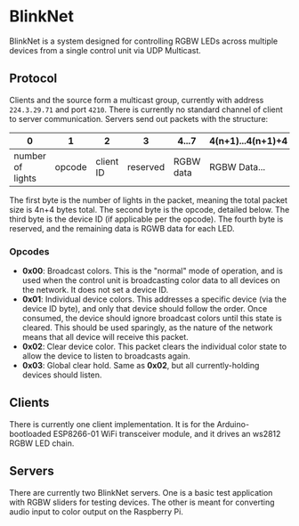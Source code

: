 # BlinkNet
BlinkNet is a system designed for controlling RGBW LEDs across multiple devices from a single control unit via UDP Multicast.

## Protocol
Clients and the source form a multicast group, currently with address `224.3.29.71` and port `4210`. There is currently no standard channel of client to server communication. Servers send out packets with the structure:

|                0 |      1 |         2 |        3 |     4...7 | 4(n+1)...4(n+1)+4 |
|------------------|--------|-----------|----------|-----------|-------------------|
| number of lights | opcode | client ID | reserved | RGBW data |      RGBW Data... |

The first byte is the number of lights in the packet, meaning the total packet size is 4n+4 bytes total. The second byte is the opcode, detailed below. The third byte is the device ID (if applicable per the opcode). The fourth byte is reserved, and the remaining data is RGWB data for each LED.

### Opcodes
- **0x00**: Broadcast colors. This is the "normal" mode of operation, and is used when the control unit is broadcasting color data to all devices on the network. It does not set a device ID.
- **0x01**: Individual device colors. This addresses a specific device (via the device ID byte), and only that device should follow the order. Once consumed, the device should ignore broadcast colors until this state is cleared. This should be used sparingly, as the nature of the network means that all device will receive this packet.
- **0x02**: Clear device color. This packet clears the individual color state to allow the device to listen to broadcasts again.
- **0x03**: Global clear hold. Same as **0x02**, but all currently-holding devices should listen.

## Clients
There is currently one client implementation. It is for the Arduino-bootloaded ESP8266-01 WiFi transceiver module, and it drives an ws2812 RGBW LED chain.

## Servers
There are currently two BlinkNet servers. One is a basic test application with RGBW sliders for testing devices. The other is meant for converting audio input to color output on the Raspberry Pi.
